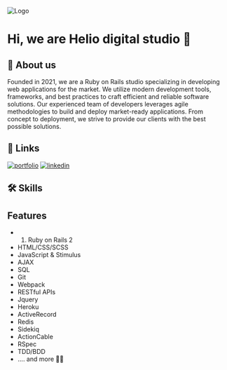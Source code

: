![Logo](https://avatars.githubusercontent.com/u/122613463?s=200&v=4)


# Hi, we are Helio digital studio 👋


## 🚀 About us
Founded in 2021, we are a Ruby on Rails studio specializing in developing web applications for the market. We utilize modern development tools, frameworks, and best practices to craft efficient and reliable software solutions. Our experienced team of developers leverages agile methodologies to build and deploy market-ready applications. From concept to deployment, we strive to provide our clients with the best possible solutions.

## 🔗 Links
[![portfolio](https://img.shields.io/badge/our_website-000?style=for-the-badge&logo=ko-fi&logoColor=white)](www.heliodigitalstudio.com)
[![linkedin](https://img.shields.io/badge/linkedin-0A66C2?style=for-the-badge&logo=linkedin&logoColor=white)](https://www.linkedin.com/company/helio-digital-studio/)

## 🛠 Skills


## Features

- 1. Ruby on Rails 2 
- HTML/CSS/SCSS
- JavaScript & Stimulus
- AJAX
- SQL
- Git
- Webpack
- RESTful APIs
- Jquery
- Heroku
- ActiveRecord
- Redis
- Sidekiq
- ActionCable
- RSpec
- TDD/BDD
- .... and more 😶‍🌫️


